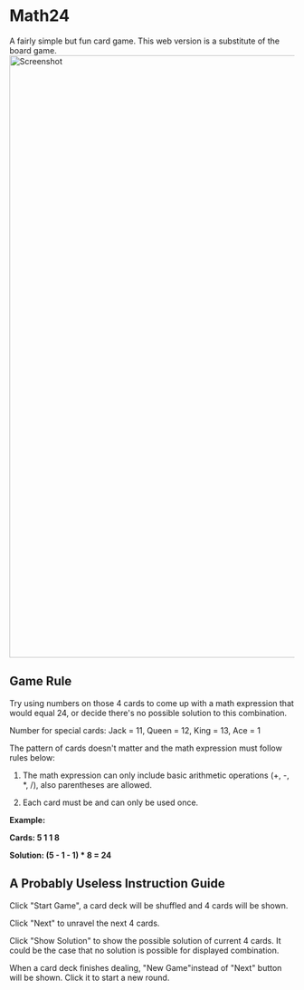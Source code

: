 # Math24

A fairly simple but fun card game. This web version is a substitute of the board game.
<img width="1063" alt="Screenshot" src="https://github.com/Shipwreckbay6991/Math24_Game/assets/100114865/09fbbc4c-5e69-460f-9847-cbf76f647a34">

## Game Rule

Try using numbers on those 4 cards to come up with a math expression that would equal 24, or decide there's no possible solution to this combination. 

Number for special cards: Jack = 11, Queen = 12, King = 13, Ace = 1

The pattern of cards doesn't matter and the math expression must follow rules below: 

1. The math expression can only include basic arithmetic operations (+, -, *, /), also parentheses are allowed.

2. Each card must be and can only be used once.

**Example:**

**Cards: 5 1 1 8**   

**Solution: (5 - 1 - 1) * 8 = 24**

## A Probably Useless Instruction Guide
Click "Start Game", a card deck will be shuffled and 4 cards will be shown.

Click "Next" to unravel the next 4 cards.

Click "Show Solution" to show the possible solution of current 4 cards. It could be the case that no solution is possible for displayed combination.

When a card deck finishes dealing, "New Game"instead of "Next" button will be shown. Click it to start a new round.



